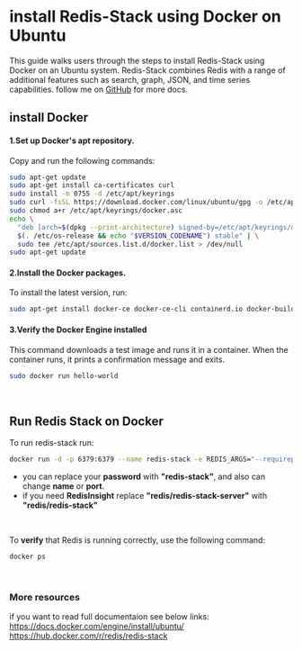 # install Redis-Stack using Docker on Ubuntu 

This guide walks users through the steps to install Redis-Stack using Docker on an Ubuntu system. Redis-Stack combines Redis with a range of additional features such as search, graph, JSON, and time series capabilities.
follow me on [GitHub](https://github.com/dannsb) for more docs.
## install Docker
#### 1.Set up Docker's apt repository.
Copy and run the following commands:
```bash
sudo apt-get update
sudo apt-get install ca-certificates curl
sudo install -m 0755 -d /etc/apt/keyrings
sudo curl -fsSL https://download.docker.com/linux/ubuntu/gpg -o /etc/apt/keyrings/docker.asc
sudo chmod a+r /etc/apt/keyrings/docker.asc
echo \
  "deb [arch=$(dpkg --print-architecture) signed-by=/etc/apt/keyrings/docker.asc] https://download.docker.com/linux/ubuntu \
  $(. /etc/os-release && echo "$VERSION_CODENAME") stable" | \
  sudo tee /etc/apt/sources.list.d/docker.list > /dev/null
sudo apt-get update
```

#### 2.Install the Docker packages.
To install the latest version, run:
```bash
sudo apt-get install docker-ce docker-ce-cli containerd.io docker-buildx-plugin docker-compose-plugin
```

#### 3.Verify the Docker Engine installed
This command downloads a test image and runs it in a container. When the container runs, it prints a confirmation message and exits.
```bash
sudo docker run hello-world
```
<br/>

## Run Redis Stack on Docker 
To run redis-stack  run:
```bash
docker run -d -p 6379:6379 --name redis-stack -e REDIS_ARGS="--requirepass redis-stack" redis/redis-stack-server:latest
```
* you can replace your **password** with **"redis-stack"**, and also can change **name** or **port**.
* if you need **RedisInsight** replace **"redis/redis-stack-server"** with **"redis/redis-stack"**
<br/>

To **verify** that Redis is running correctly, use the following command:
```bash
docker ps
```

<br/>

### More resources
if you want to read full documentaion see below links:\
https://docs.docker.com/engine/install/ubuntu/<br/>
https://hub.docker.com/r/redis/redis-stack
